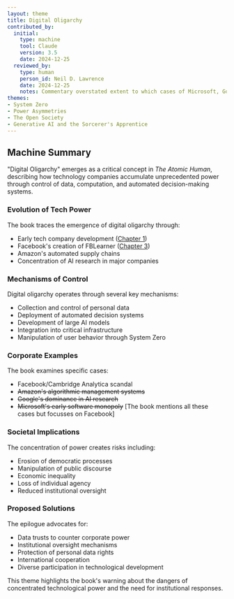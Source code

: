 ```yaml
---
layout: theme
title: Digital Oligarchy
contributed_by:
  initial:
    type: machine
    tool: Claude
    version: 3.5
    date: 2024-12-25
  reviewed_by:
    type: human
    person_id: Neil D. Lawrence
    date: 2024-12-25
    notes: Commentary overstated extent to which cases of Microsoft, Google and Amazon are examined in this case.
themes:
- System Zero
- Power Asymmetries
- The Open Society
- Generative AI and the Sorcerer's Apprentice
---
```


<div class="machine-commentary" markdown=1>

## Machine Summary

"Digital Oligarchy" emerges as a critical concept in *The Atomic Human*, describing how technology companies accumulate unprecedented power through control of data, computation, and automated decision-making systems.

### Evolution of Tech Power

The book traces the emergence of digital oligarchy through:
- Early tech company development ([Chapter 1](/chapters/01-gods-and-robots/))
- Facebook's creation of FBLearner ([Chapter 3](/chapters/03-intent/))
- Amazon's automated supply chains
- Concentration of AI research in major companies

### Mechanisms of Control

Digital oligarchy operates through several key mechanisms:
- Collection and control of personal data
- Deployment of automated decision systems
- Development of large AI models
- Integration into critical infrastructure
- Manipulation of user behavior through System Zero

### Corporate Examples

The book examines specific cases:
- Facebook/Cambridge Analytica scandal
- ~~Amazon's algorithmic management systems~~
- ~~Google's dominance in AI research~~
- ~~Microsoft's early software monopoly~~
[The book mentions all these cases but focusses on Facebook]

### Societal Implications

The concentration of power creates risks including:
- Erosion of democratic processes
- Manipulation of public discourse
- Economic inequality
- Loss of individual agency
- Reduced institutional oversight

### Proposed Solutions

The epilogue advocates for:
- Data trusts to counter corporate power
- Institutional oversight mechanisms
- Protection of personal data rights
- International cooperation
- Diverse participation in technological development

This theme highlights the book's warning about the dangers of concentrated technological power and the need for institutional responses.

</div>
